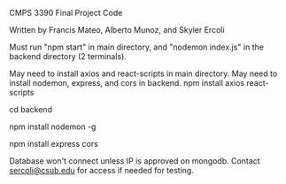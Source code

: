 CMPS 3390 Final Project Code

Written by Francis Mateo, Alberto Munoz, and Skyler Ercoli

Must run "npm start" in main directory, and "nodemon index.js" in the backend directory (2 terminals).

May need to install axios and react-scripts in main directory. May need to install nodemon, express, and cors in backend.
npm install axios react-scripts

cd backend

npm install nodemon -g

npm install express cors


Database won't connect unless IP is approved on mongodb. Contact sercoli@csub.edu for access if needed for testing.
